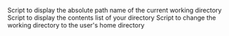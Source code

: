Script to display the absolute path name of the current working directory
Script to display the contents list of your directory
Script to change the working directory to the user's home directory
